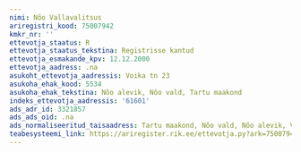 ```yaml
---
nimi: Nõo Vallavalitsus
ariregistri_kood: 75007942
kmkr_nr: ''
ettevotja_staatus: R
ettevotja_staatus_tekstina: Registrisse kantud
ettevotja_esmakande_kpv: 12.12.2000
ettevotja_aadress: .na
asukoht_ettevotja_aadressis: Voika tn 23
asukoha_ehak_kood: 5534
asukoha_ehak_tekstina: Nõo alevik, Nõo vald, Tartu maakond
indeks_ettevotja_aadressis: '61601'
ads_adr_id: 3321857
ads_ads_oid: .na
ads_normaliseeritud_taisaadress: Tartu maakond, Nõo vald, Nõo alevik, Voika tn 23
teabesysteemi_link: https://ariregister.rik.ee/ettevotja.py?ark=75007942&ref=rekvisiidid
---
```

